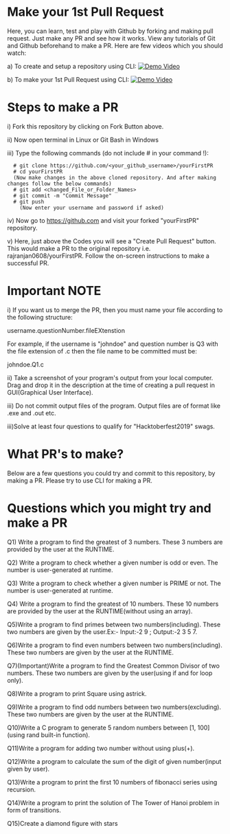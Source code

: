 # Make your 1st Pull Request

Here, you can learn, test and play with Github by forking and making pull request. Just make any PR and see how it works. View any tutorials of Git and Github beforehand to make a PR. Here are few videos which you should watch:



a) To create and setup a repository using CLI: 
[![Demo Video](https://j.gifs.com/ZYgYM6.gif)](https://youtu.be/ChO6bgkDuSY)

b) To make your 1st Pull Request using CLI:
[![Demo Video](https://j.gifs.com/gZyZo9.gif)](https://youtu.be/nWLx59jBIMw)

# Steps to make a PR

i) Fork this repository by clicking on Fork Button above.



ii) Now open terminal in Linux or Git Bash in Windows



iii) Type the following commands (do not include # in your command !):

    

      # git clone https://github.com/<your_github_username>/yourFirstPR
      # cd yourFirstPR 
      (Now make changes in the above cloned repository. And after making changes follow the below commands)
      # git add <changed_File_or_Folder_Names>
      # git commit -m "Commit Message"
      # git push
        (Now enter your username and password if asked)

      

iv) Now go to https://github.com and visit your forked "yourFirstPR" repository.



v) Here, just above the Codes you will see a "Create Pull Request" button. This would make a PR to the original repository i.e. rajranjan0608/yourFirstPR. Follow the on-screen instructions to make a successful PR.



# Important NOTE

i) If you want us to merge the PR, then you must name your file according to the following structure:

   username.questionNumber.fileEXtenstion

  For example, if the username is "johndoe" and question number is Q3 with the file extension of .c then the file name to be committed must be:

  johndoe.Q1.c



ii) Take a screenshot of your program's output from your local computer. Drag and drop it in the description at the time of creating a pull request in GUI(Graphical User Interface). 


iii) Do not commit output files of the program. Output files are of format like .exe and .out etc. 



iii)Solve at least four questions to qualify for "Hacktoberfest2019" swags.



# What PR's to make?

Below are a few questions you could try and commit to this repository, by making a PR. Please try to use CLI for making a PR.



# Questions which you might try and make a PR



Q1) Write a program to find the greatest of 3 numbers. These 3 numbers are provided by the user at the RUNTIME.



Q2) Write a program to check whether a given number is odd or even. The number is user-generated at runtime.



Q3) Write a program to check whether a given number is PRIME or not. The number is user-generated at runtime.



Q4) Write a program to find the greatest of 10 numbers. These 10 numbers are provided by the user at the RUNTIME(without using an array).



Q5)Write a program to find primes between two numbers(including). These two numbers are given by the user.Ex:- Input:-2 9 ; Output:-2 3 5 7.



Q6)Write a program to find even numbers between two numbers(including). These two numbers are given by the user at the RUNTIME.



Q7)(Important)Write a program to find the Greatest Common Divisor of two numbers. These two numbers are given by the user(using if and for loop only).



Q8)Write a program to print Square using astrick.



Q9)Write a program to find odd numbers between two numbers(excluding). These two numbers are given by the user at the RUNTIME.



Q10)Write a C program to generate 5 random numbers between [1, 100](using rand built-in function).

Q11)Write a program for adding two number without using plus(+).

Q12)Write a program to calculate the sum of the digit of given number(input given by user).

Q13)Write a program to print the first 10 numbers of fibonacci series using recursion.

Q14)Write a program to print the solution of The Tower of Hanoi problem in form of transitions.

Q15)Create a diamond figure with stars
